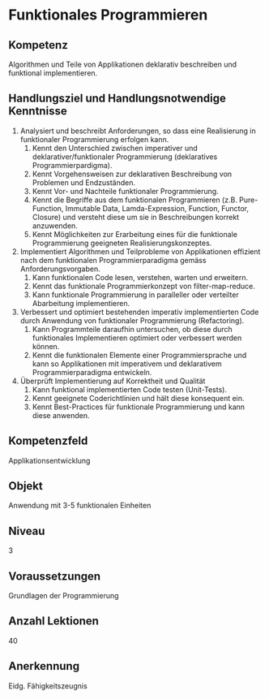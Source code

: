 # Funktionales Programmieren

## Kompetenz
Algorithmen und Teile von Applikationen deklarativ beschreiben und funktional implementieren.

## Handlungsziel und Handlungsnotwendige Kenntnisse
1. Analysiert und beschreibt Anforderungen, so dass eine Realisierung in funktionaler Programmierung erfolgen kann. 
   1. Kennt den Unterschied zwischen imperativer und deklarativer/funktionaler Programmierung (deklaratives Programmierpardigma).
   1. Kennt Vorgehensweisen zur deklarativen Beschreibung von Problemen und Endzuständen.
   1. Kennt Vor- und Nachteile funktionaler Programmierung. 
   1. Kennt die Begriffe aus dem funktionalen Programmieren (z.B. Pure-Function, Immutable Data, Lamda-Expression, Function, Functor, Closure) und versteht diese um sie in Beschreibungen korrekt anzuwenden.  
   1. Kennt Möglichkeiten zur Erarbeitung eines für die funktionale Programmierung geeigneten Realisierungskonzeptes.
1. Implementiert Algorithmen und Teilprobleme von Applikationen effizient nach dem funktionalen Programmierparadigma gemäss Anforderungsvorgaben.
   1. Kann funktionalen Code lesen, verstehen, warten und erweitern. 
   1. Kennt das funktionale Programmierkonzept von filter-map-reduce.
   1. Kann funktionale Programmierung in paralleller oder verteilter Abarbeitung implementieren. 
1. Verbessert und optimiert bestehenden imperativ implementierten Code durch Anwendung von funktionaler Programmierung (Refactoring).
   1. Kann Programmteile daraufhin untersuchen, ob diese durch funktionales Implementieren optimiert oder verbessert werden können. 
   1. Kennt die funktionalen Elemente einer Programmiersprache und kann so Applikationen mit imperativem und deklarativem Programmierparadigma entwickeln.
1. Überprüft Implementierung auf Korrektheit und Qualität
   1. Kann funktional implementierten Code testen (Unit-Tests).  
   1. Kennt geeignete Coderichtlinien und hält diese konsequent ein.
   1. Kennt Best-Practices für funktionale Programmierung und kann diese anwenden.

## Kompetenzfeld
Applikationsentwicklung

## Objekt
Anwendung mit 3-5 funktionalen Einheiten

## Niveau
3

## Voraussetzungen
Grundlagen der Programmierung    

## Anzahl Lektionen
40

## Anerkennung
Eidg. Fähigkeitszeugnis
